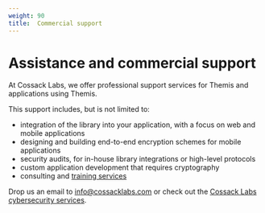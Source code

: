 ```yaml
---
weight: 90
title:  Commercial support
---
```


# Assistance and commercial support

At Cossack Labs, we offer professional support services for Themis and applications using Themis.

This support includes, but is not limited to:

  - integration of the library into your application, with a focus on web and mobile applications
  - designing and building end-to-end encryption schemes for mobile applications
  - security audits, for in-house library integrations or high-level protocols
  - custom application development that requires cryptography
  - consulting and [training services](https://training.cossacklabs.com)

Drop us an email to [info@cossacklabs.com](mailto:info@cossacklabs.com)
or check out the [Cossack Labs cybersecurity services](https://www.cossacklabs.com/services/overview/).
